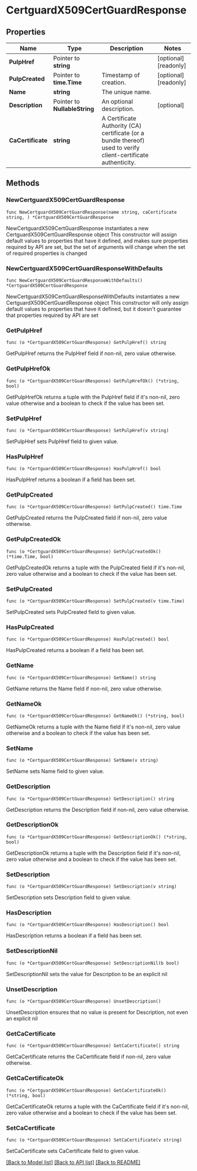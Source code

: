 # CertguardX509CertGuardResponse

## Properties

Name | Type | Description | Notes
------------ | ------------- | ------------- | -------------
**PulpHref** | Pointer to **string** |  | [optional] [readonly] 
**PulpCreated** | Pointer to **time.Time** | Timestamp of creation. | [optional] [readonly] 
**Name** | **string** | The unique name. | 
**Description** | Pointer to **NullableString** | An optional description. | [optional] 
**CaCertificate** | **string** | A Certificate Authority (CA) certificate (or a bundle thereof) used to verify client-certificate authenticity. | 

## Methods

### NewCertguardX509CertGuardResponse

`func NewCertguardX509CertGuardResponse(name string, caCertificate string, ) *CertguardX509CertGuardResponse`

NewCertguardX509CertGuardResponse instantiates a new CertguardX509CertGuardResponse object
This constructor will assign default values to properties that have it defined,
and makes sure properties required by API are set, but the set of arguments
will change when the set of required properties is changed

### NewCertguardX509CertGuardResponseWithDefaults

`func NewCertguardX509CertGuardResponseWithDefaults() *CertguardX509CertGuardResponse`

NewCertguardX509CertGuardResponseWithDefaults instantiates a new CertguardX509CertGuardResponse object
This constructor will only assign default values to properties that have it defined,
but it doesn't guarantee that properties required by API are set

### GetPulpHref

`func (o *CertguardX509CertGuardResponse) GetPulpHref() string`

GetPulpHref returns the PulpHref field if non-nil, zero value otherwise.

### GetPulpHrefOk

`func (o *CertguardX509CertGuardResponse) GetPulpHrefOk() (*string, bool)`

GetPulpHrefOk returns a tuple with the PulpHref field if it's non-nil, zero value otherwise
and a boolean to check if the value has been set.

### SetPulpHref

`func (o *CertguardX509CertGuardResponse) SetPulpHref(v string)`

SetPulpHref sets PulpHref field to given value.

### HasPulpHref

`func (o *CertguardX509CertGuardResponse) HasPulpHref() bool`

HasPulpHref returns a boolean if a field has been set.

### GetPulpCreated

`func (o *CertguardX509CertGuardResponse) GetPulpCreated() time.Time`

GetPulpCreated returns the PulpCreated field if non-nil, zero value otherwise.

### GetPulpCreatedOk

`func (o *CertguardX509CertGuardResponse) GetPulpCreatedOk() (*time.Time, bool)`

GetPulpCreatedOk returns a tuple with the PulpCreated field if it's non-nil, zero value otherwise
and a boolean to check if the value has been set.

### SetPulpCreated

`func (o *CertguardX509CertGuardResponse) SetPulpCreated(v time.Time)`

SetPulpCreated sets PulpCreated field to given value.

### HasPulpCreated

`func (o *CertguardX509CertGuardResponse) HasPulpCreated() bool`

HasPulpCreated returns a boolean if a field has been set.

### GetName

`func (o *CertguardX509CertGuardResponse) GetName() string`

GetName returns the Name field if non-nil, zero value otherwise.

### GetNameOk

`func (o *CertguardX509CertGuardResponse) GetNameOk() (*string, bool)`

GetNameOk returns a tuple with the Name field if it's non-nil, zero value otherwise
and a boolean to check if the value has been set.

### SetName

`func (o *CertguardX509CertGuardResponse) SetName(v string)`

SetName sets Name field to given value.


### GetDescription

`func (o *CertguardX509CertGuardResponse) GetDescription() string`

GetDescription returns the Description field if non-nil, zero value otherwise.

### GetDescriptionOk

`func (o *CertguardX509CertGuardResponse) GetDescriptionOk() (*string, bool)`

GetDescriptionOk returns a tuple with the Description field if it's non-nil, zero value otherwise
and a boolean to check if the value has been set.

### SetDescription

`func (o *CertguardX509CertGuardResponse) SetDescription(v string)`

SetDescription sets Description field to given value.

### HasDescription

`func (o *CertguardX509CertGuardResponse) HasDescription() bool`

HasDescription returns a boolean if a field has been set.

### SetDescriptionNil

`func (o *CertguardX509CertGuardResponse) SetDescriptionNil(b bool)`

 SetDescriptionNil sets the value for Description to be an explicit nil

### UnsetDescription
`func (o *CertguardX509CertGuardResponse) UnsetDescription()`

UnsetDescription ensures that no value is present for Description, not even an explicit nil
### GetCaCertificate

`func (o *CertguardX509CertGuardResponse) GetCaCertificate() string`

GetCaCertificate returns the CaCertificate field if non-nil, zero value otherwise.

### GetCaCertificateOk

`func (o *CertguardX509CertGuardResponse) GetCaCertificateOk() (*string, bool)`

GetCaCertificateOk returns a tuple with the CaCertificate field if it's non-nil, zero value otherwise
and a boolean to check if the value has been set.

### SetCaCertificate

`func (o *CertguardX509CertGuardResponse) SetCaCertificate(v string)`

SetCaCertificate sets CaCertificate field to given value.



[[Back to Model list]](../README.md#documentation-for-models) [[Back to API list]](../README.md#documentation-for-api-endpoints) [[Back to README]](../README.md)


